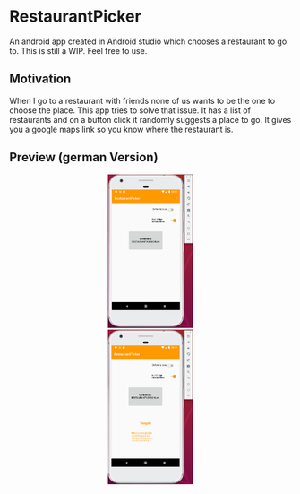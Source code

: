 # RestaurantPicker

An android app created in Android studio which chooses a restaurant to go to.
This is still a WIP. Feel free to use.

## Motivation

When I go to a restaurant with friends none of us wants to be the one to choose the place. This app tries to solve that issue. It has a list of restaurants and on a button click it randomly suggests a place to go. It gives you a google maps link so you know where the restaurant is.

## Preview (german Version)

<p align="center">
    <img width="30%" src="RestaurantPickerOverview.png" hspace="50">
    <img width="30%" src="ChoosenRestaurant.png" hspace="50">
</p>